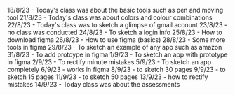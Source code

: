18/8/23 - Today's class was about the basic tools such as pen and moving tool 
21/8/23 - Today's class was about colors and colour combinations
22/8/23 - Today's class was to sketch a glimpse of gmail account
23/8/23 - no class was conducted
24/8/23 - To sketch a login info
25/8/23 - How to download figma
26/8/23 - How to use figma (basics)
28/8/23 - Some more tools in figma
29/8/23 - To sketch an example of any app such as amazon
31/8/23 - To add protoype in figma
1/9/23 - To sketch an app with prototype in figma
2/9/23 - To rectify minute mistakes
5/9/23 - To sketch an app completely
6/9/23 - works in figma
8/9/23 - to sketch 30 pages 
9/9/23 - to sketch 15 pages
11/9/23 - to sketch 50 pages 
13/9/23 - how to rectify mistakes
14/9/23 - Today class was about the assessments
